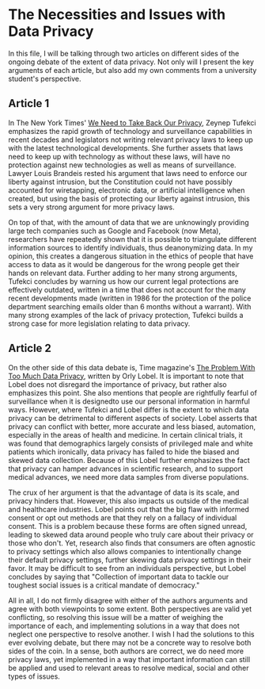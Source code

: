 # The Necessities and Issues with Data Privacy
In this file, I will be talking through two articles on different sides of the ongoing debate of the extent of data privacy. Not only will I present the key arguments of each article, but also add my own comments from a university student's perspective.

## Article 1
In The New York Times' [We Need to Take Back Our Privacy](https://www.nytimes.com/2022/05/19/opinion/privacy-technology-data.html), Zeynep Tufekci emphasizes the rapid growth of technology and surveillance capabilities in recent decades and legislators not writing relevant privacy laws to keep up with the latest technological developments. She further assets that laws need to keep up with technology as without these laws, will have no protection against new technologies as well as means of surveillance. Lawyer Louis Brandeis rested his argument that laws need to enforce our liberty against intrusion, but the Constitution could not have possibly accounted for wiretapping, electronic data, or artificial intelligence when created, but using the basis of protecting our liberty against intrusion, this sets a very strong argument for more privacy laws.

On top of that, with the amount of data that we are unknowingly providing large tech companies such as Google and Facebook (now Meta), researchers have repeatedly shown that it is possible to triangulate different information sources to identify individuals, thus deanonymizing data. In my opinion, this creates a dangerous situation in the ethics of people that have access to data as it would be dangerous for the wrong people get their hands on relevant data. Further adding to her many strong arguments, Tufekci concludes by warning us how our current legal protections are effectively outdated, written in a time that does not account for the many recent developments made (written in 1986 for the protection of the police department searching emails older than 6 months without a warrant). With many strong examples of the lack of privacy protection, Tufekci builds a strong case for more legislation relating to data privacy.

## Article 2
On the other side of this data debate is, Time magazine's [The Problem With Too Much Data Privacy](https://time.com/6224484/data-privacy-problem/), written by Orly Lobel. It is important to note that Lobel does not disregard the importance of privacy, but rather also emphasizes this point. She also mentions that people are rightfully fearful of surveillance when it is designedto use our personal information in harmful ways. However, where Tufekci and Lobel differ is the extent to which data privacy can be detrimental to different aspects of society. Lobel asserts that privacy can conflict with better, more accurate and less biased, automation, especially in the areas of health and medicine. In certain clinical trials, it was found that demographics largely consists of privileged male and white patients which ironically, data privacy has failed to hide the biased and skewed data collection. Because of this Lobel further emphasizes the fact that privacy can hamper advances in scientific research, and to support medical advances, we need more data samples from diverse populations.

The crux of her argument is that the advantage of data is its scale, and privacy hinders that. However, this also impacts us outside of the medical and healthcare industries. Lobel points out that the big flaw with informed consent or opt out methods are that they rely on a fallacy of individual consent. This is a problem because these forms are often signed unread, leading to skewed data around people who truly care about their privacy or those who don't. Yet, research also finds that consumers are often agnostic to privacy settings which also allows companies to intentionally change their default privacy settings, further skewing data privacy settings in their favor. It may be difficult to see from an individuals perspective, but Lobel concludes by saying that "Collection of important data to tackle our toughest social issues is a critical mandate of democracy."


All in all, I do not firmly disagree with either of the authors arguments and agree with both viewpoints to some extent. Both perspectives are valid yet conflicting, so resolving this issue will be a matter of weighing the importance of each, and implementing solutions in a way that does not neglect one perspective to resolve another. I wish I had the solutions to this ever evolving debate, but there may not be a concrete way to resolve both sides of the coin. In a sense, both authors are correct, we do need more privacy laws, yet implemented in a way that important information can still be applied and used to relevant areas to resolve medical, social and other types of issues.